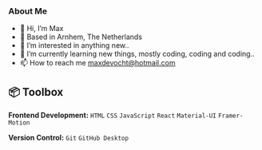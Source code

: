### About Me

- 👋 Hi, I’m Max
- 📍 Based in Arnhem, The Netherlands
- 👀 I’m interested in anything new..
- 🌱 I’m currently learning new things, mostly coding, coding and coding..
- 📫 How to reach me maxdevocht@hotmail.com

## 📦 Toolbox

**Frontend Development:** `HTML` `CSS` `JavaScript` `React` `Material-UI` `Framer-Motion`
 
**Version Control:** `Git` `GitHub Desktop`
